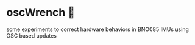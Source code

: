 # oscWrench 🔧

some experiments to correct hardware behaviors in BNO085 IMUs using OSC based updates
